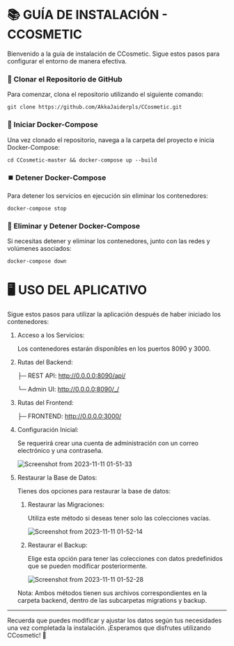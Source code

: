 # 📚 GUÍA DE INSTALACIÓN - CCOSMETIC

Bienvenido a la guía de instalación de CCosmetic. Sigue estos pasos para configurar el entorno de manera efectiva.
### 🚀 Clonar el Repositorio de GitHub

Para comenzar, clona el repositorio utilizando el siguiente comando:

```shell
git clone https://github.com/AkkaJaiderpls/CCosmetic.git
```

### 🐳 Iniciar Docker-Compose

Una vez clonado el repositorio, navega a la carpeta del proyecto e inicia Docker-Compose:

```shell
cd CCosmetic-master && docker-compose up --build
```

### ⏹️ Detener Docker-Compose

Para detener los servicios en ejecución sin eliminar los contenedores:

```shell
docker-compose stop
```

### 🧹 Eliminar y Detener Docker-Compose

Si necesitas detener y eliminar los contenedores, junto con las redes y volúmenes asociados:

```shell
docker-compose down
```

# 🖥️ USO DEL APLICATIVO

Sigue estos pasos para utilizar la aplicación después de haber iniciado los contenedores:

1. Acceso a los Servicios:
        
    Los contenedores estarán disponibles en los puertos 8090 y 3000.

2. Rutas del Backend:
        
    ├─ REST API: http://0.0.0.0:8090/api/

    └─ Admin UI: http://0.0.0.0:8090/_/

3. Rutas del Frontend:

    ├─ FRONTEND: http://0.0.0.0:3000/

3. Configuración Inicial:
        
    Se requerirá crear una cuenta de administración con un correo electrónico y una contraseña.

    ![Screenshot from 2023-11-11 01-51-33](https://github.com/AkkaJaiderpls/CCosmetic/assets/82175311/9396bf72-e408-4947-8536-57da6b2ef2d9)

4. Restaurar la Base de Datos:
    
    Tienes dos opciones para restaurar la base de datos:

    1. Restaurar las Migraciones:
            
        Utiliza este método si deseas tener solo las colecciones vacías.
        
        ![Screenshot from 2023-11-11 01-52-14](https://github.com/AkkaJaiderpls/CCosmetic/assets/82175311/60db6926-1d2a-4bfa-8aee-5a46c94d78dc)

    2. Restaurar el Backup:
        
        Elige esta opción para tener las colecciones con datos predefinidos que se pueden modificar posteriormente.
        
        ![Screenshot from 2023-11-11 01-52-28](https://github.com/AkkaJaiderpls/CCosmetic/assets/82175311/ba9ff3a0-c141-430d-aedc-39112f587655)
        
    Nota: Ambos métodos tienen sus archivos correspondientes en la carpeta backend, dentro de las subcarpetas migrations y backup.

- - -

Recuerda que puedes modificar y ajustar los datos según tus necesidades una vez completada la instalación. ¡Esperamos que disfrutes utilizando CCosmetic! 🌟
